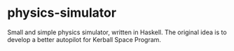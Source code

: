 # physics-simulator
Small and simple physics simulator, written in Haskell. The original idea is to develop a better autopilot for Kerball Space Program.
